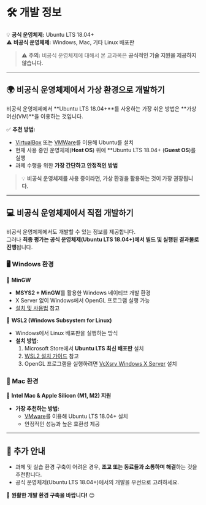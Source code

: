 # 🛠️ 개발 정보  

💡 **공식 운영체제:** Ubuntu LTS 18.04+  
⚠️ **비공식 운영체제:** Windows, Mac, 기타 Linux 배포판  

> ⚠️ **주의:** 비공식 운영체제에 대해서 본 교과목은 **공식적인 기술 지원을 제공하지 않습니다.**  

---

## 🌍 비공식 운영체제에서 가상 환경으로 개발하기  

비공식 운영체제에서 **Ubuntu LTS 18.04+**를 사용하는 가장 쉬운 방법은 **가상 머신(VM)**을 이용하는 것입니다.  

✅ **추천 방법:**  
- [VirtualBox](https://www.virtualbox.org/) 또는 [VMWare](https://www.vmware.com/)를 이용해 Ubuntu를 설치  
- 현재 사용 중인 운영체제(**Host OS**) 위에 **Ubuntu LTS 18.04+ (**Guest OS**)를 실행  
- 과제 수행을 위한 **가장 간단하고 안정적인 방법**  

> 💡 **비공식 운영체제를 사용 중이라면, 가상 환경을 활용하는 것이 가장 권장됩니다.**  

---

## 💻 비공식 운영체제에서 직접 개발하기  

비공식 운영체제에서도 개발할 수 있는 정보를 제공합니다.  
그러나 **최종 평가는 공식 운영체제(Ubuntu LTS 18.04+)에서 빌드 및 실행된 결과물로 진행**됩니다.  

### 🖥️ Windows 환경  
🔹 **MinGW**  
- **MSYS2 + MinGW**를 활용한 Windows 네이티브 개발 환경  
- X Server 없이 Windows에서 OpenGL 프로그램 실행 가능  
- [설치 및 사용법](https://github.com/kmuvcl/kmuvcl/blob/master/dev/GCC%20with%20MinGW%20(%2B%20OpenGL).md) 참고  

🔹 **WSL2 (Windows Subsystem for Linux)**  
- Windows에서 Linux 배포판을 실행하는 방식  
- **설치 방법:**  
  1. Microsoft Store에서 **Ubuntu LTS 최신 배포판** 설치  
  2. [WSL2 설치 가이드](https://learn.microsoft.com/en-us/windows/wsl/install) 참고  
  3. OpenGL 프로그램을 실행하려면 [VcXsrv Windows X Server](https://sourceforge.net/projects/vcxsrv/) 설치  

### 🍏 Mac 환경  
🔹 **Intel Mac & Apple Silicon (M1, M2) 지원**  
- **가장 추천하는 방법:**  
  - [VMware](https://www.vmware.com/)를 이용해 Ubuntu LTS 18.04+ 설치  
  - 안정적인 성능과 높은 호환성 제공  

---

## 📢 추가 안내  
- 과제 및 실습 환경 구축이 어려운 경우, **조교 또는 동료들과 소통하며 해결**하는 것을 추천합니다.  
- 공식 운영체제(Ubuntu LTS 18.04+)에서의 개발을 우선으로 고려하세요.  

🚀 **원활한 개발 환경 구축을 바랍니다!** 😊  
